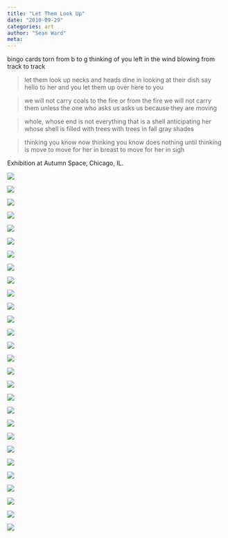 ```yaml
---
title: "Let Them Look Up"
date: "2010-09-29"
categories: art
author: "Sean Ward"
meta:
---
```

bingo cards
torn from b to g
thinking of you
left in the wind
blowing from track to track


> let them look up
> necks and heads dine in
> looking at their dish
> say hello
> to her and you
> let them up over here to you


> we will not carry coals
> to the fire or from the fire
> we will not carry them
> unless the one who asks us
> asks us because they are moving


> whole, whose end is not
> everything that is a shell
> anticipating her whose
> shell is filled with trees
> with trees in fall gray shades


> thinking you know now
> thinking you know does nothing
> until thinking is move
> to move for her in breast
> to move for her in sigh

Exhibition at Autumn Space, Chicago, IL.

![](/images/10-letthemlookup-1.jpg)

![](/images/10-letthemlookup-2.jpg)

![](/images/10-letthemlookup-3.jpg)

![](/images/10-letthemlookup-4.jpg)

![](/images/10-letthemlookup-5.jpg)

![](/images/10-letthemlookup-6.jpg)

![](/images/10-letthemlookup-7.jpg)

![](/images/10-letthemlookup-8.jpg)

![](/images/10-letthemlookup-9.jpg)

![](/images/10-letthemlookup-10.jpg)

![](/images/10-letthemlookup-11.jpg)

![](/images/10-letthemlookup-12.jpg)

![](/images/10-letthemlookup-13.jpg)

![](/images/10-letthemlookup-14.jpg)

![](/images/10-letthemlookup-15.jpg)

![](/images/10-letthemlookup-16.jpg)

![](/images/10-letthemlookup-17.jpg)

![](/images/10-letthemlookup-18.jpg)

![](/images/10-letthemlookup-19.jpg)

![](/images/10-letthemlookup-20.jpg)

![](/images/10-letthemlookup-21.jpg)

![](/images/10-letthemlookup-22.jpg)

![](/images/10-letthemlookup-23.jpg)

![](/images/10-letthemlookup-24.jpg)

![](/images/10-letthemlookup-25.jpg)

![](/images/10-letthemlookup-26.jpg)

![](/images/10-letthemlookup-27.jpg)

![](/images/10-letthemlookup-28.jpg)
